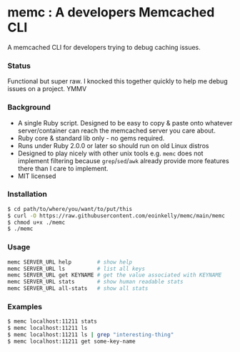 # memc : A developers Memcached CLI

A memcached CLI for developers trying to debug caching issues.

### Status

Functional but super raw. I knocked this together quickly to help me debug issues on a project. YMMV

### Background

* A single Ruby script. Designed to be easy to copy & paste onto whatever server/container can reach the memcached server you care about.
* Ruby core & standard lib only - no gems required.
* Runs under Ruby 2.0.0 or later so should run on old Linux distros
* Designed to play nicely with other unix tools e.g. `memc` does not implement filtering because `grep`/`sed`/`awk` already provide more features there than I care to implement.
* MIT licensed

### Installation

```bash
$ cd path/to/where/you/want/to/put/this
$ curl -O https://raw.githubusercontent.com/eoinkelly/memc/main/memc
$ chmod u+x ./memc
$ ./memc
```

### Usage

```bash
memc SERVER_URL help        # show help
memc SERVER_URL ls          # list all keys
memc SERVER_URL get KEYNAME # get the value associated with KEYNAME
memc SERVER_URL stats       # show human readable stats
memc SERVER_URL all-stats   # show all stats
```

### Examples

```bash
$ memc localhost:11211 stats
$ memc localhost:11211 ls
$ memc localhost:11211 ls | grep "interesting-thing"
$ memc localhost:11211 get some-key-name
```
